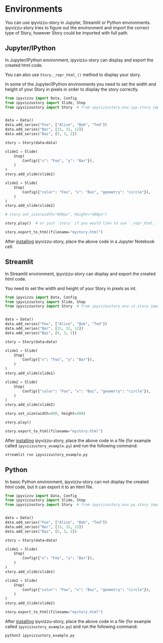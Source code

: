 # Environments

You can use ipyvizzu-story in Jupyter, Streamlit or Python environments. ipyvizzu-story tries to figure out the environment and import the correct type of Story, however Story could be imported with full path.

<a id="Jupyter"></a>

## Jupyter/IPython

In Jupyter/IPython environment, ipyvizzu-story can display and export the created html code.

You can also use `Story._repr_html_()` method to display your story.

In some of the Jupyter/IPython environments you need to set the width and height of your Story in pixels in order to display the story correctly.

```python
from ipyvizzu import Data, Config
from ipyvizzustory import Slide, Step
from ipyvizzustory import Story  # from ipyvizzustory.env.ipy.story import Story


data = Data()
data.add_series("Foo", ["Alice", "Bob", "Ted"])
data.add_series("Bar", [15, 32, 12])
data.add_series("Baz", [5, 3, 2])

story = Story(data=data)

slide1 = Slide(
    Step(
        Config({"x": "Foo", "y": "Bar"}),
    )
)
story.add_slide(slide1)

slide2 = Slide(
    Step(
        Config({"color": "Foo", "x": "Baz", "geometry": "circle"}),
    )
)
story.add_slide(slide2)

# story.set_size(width="800px", height="480px")

story.play()  # or just `story` if you would like to use `_repr_html_`

story.export_to_html(filename="mystory.html")
```

After [installing](tutorial.html#Installation) ipyvizzu-story,
place the above code in a Jupyter Notebook cell.

<a id="Streamlit"></a>

## Streamlit

In Streamlit environment, ipyvizzu-story can display and export the created html code.

You need to set the width and height of your Story in pixels as int.

```python
from ipyvizzu import Data, Config
from ipyvizzustory import Slide, Step
from ipyvizzustory import Story  # from ipyvizzustory.env.st.story import Story


data = Data()
data.add_series("Foo", ["Alice", "Bob", "Ted"])
data.add_series("Bar", [15, 32, 12])
data.add_series("Baz", [5, 3, 2])

story = Story(data=data)

slide1 = Slide(
    Step(
        Config({"x": "Foo", "y": "Bar"}),
    )
)
story.add_slide(slide1)

slide2 = Slide(
    Step(
        Config({"color": "Foo", "x": "Baz", "geometry": "circle"}),
    )
)
story.add_slide(slide2)

story.set_size(width=800, height=480)

story.play()

story.export_to_html(filename="mystory.html")
```

After [installing](tutorial.html#Installation) ipyvizzu-story,
place the above code in a file (for example called `ipyvizzustory_example.py`) and run the following command:

```sh
streamlit run ipyvizzustory_example.py
```

<a id="Python"></a>

## Python

In basic Python environment, ipyvizzu-story can not display the created html code, but it can export it to an html file.

```python
from ipyvizzu import Data, Config
from ipyvizzustory import Slide, Step
from ipyvizzustory import Story  # from ipyvizzustory.env.py.story import Story


data = Data()
data.add_series("Foo", ["Alice", "Bob", "Ted"])
data.add_series("Bar", [15, 32, 12])
data.add_series("Baz", [5, 3, 2])

story = Story(data=data)

slide1 = Slide(
    Step(
        Config({"x": "Foo", "y": "Bar"}),
    )
)
story.add_slide(slide1)

slide2 = Slide(
    Step(
        Config({"color": "Foo", "x": "Baz", "geometry": "circle"}),
    )
)
story.add_slide(slide2)

story.export_to_html(filename="mystory.html")
```

After [installing](tutorial.html#Installation) ipyvizzu-story,
place the above code in a file (for example called `ipyvizzustory_example.py`) and run the following command:

```sh
python3 ipyvizzustory_example.py
```
